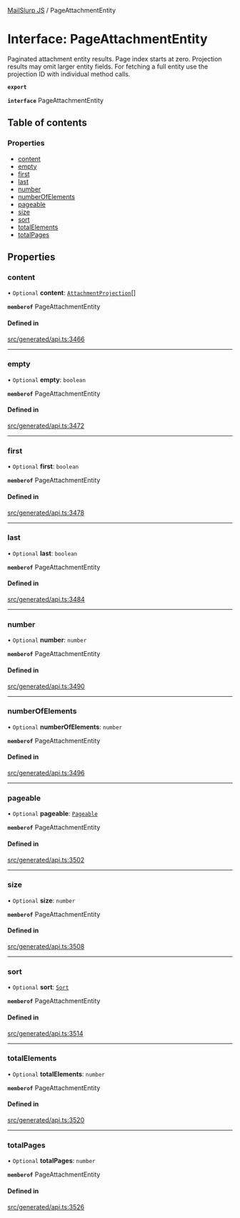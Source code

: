 [MailSlurp JS](../README.md) / PageAttachmentEntity

# Interface: PageAttachmentEntity

Paginated attachment entity results. Page index starts at zero. Projection results may omit larger entity fields. For fetching a full entity use the projection ID with individual method calls.

**`export`**

**`interface`** PageAttachmentEntity

## Table of contents

### Properties

- [content](PageAttachmentEntity.md#content)
- [empty](PageAttachmentEntity.md#empty)
- [first](PageAttachmentEntity.md#first)
- [last](PageAttachmentEntity.md#last)
- [number](PageAttachmentEntity.md#number)
- [numberOfElements](PageAttachmentEntity.md#numberofelements)
- [pageable](PageAttachmentEntity.md#pageable)
- [size](PageAttachmentEntity.md#size)
- [sort](PageAttachmentEntity.md#sort)
- [totalElements](PageAttachmentEntity.md#totalelements)
- [totalPages](PageAttachmentEntity.md#totalpages)

## Properties

### content

• `Optional` **content**: [`AttachmentProjection`](AttachmentProjection.md)[]

**`memberof`** PageAttachmentEntity

#### Defined in

[src/generated/api.ts:3466](https://github.com/mailslurp/mailslurp-client/blob/004c609/src/generated/api.ts#L3466)

___

### empty

• `Optional` **empty**: `boolean`

**`memberof`** PageAttachmentEntity

#### Defined in

[src/generated/api.ts:3472](https://github.com/mailslurp/mailslurp-client/blob/004c609/src/generated/api.ts#L3472)

___

### first

• `Optional` **first**: `boolean`

**`memberof`** PageAttachmentEntity

#### Defined in

[src/generated/api.ts:3478](https://github.com/mailslurp/mailslurp-client/blob/004c609/src/generated/api.ts#L3478)

___

### last

• `Optional` **last**: `boolean`

**`memberof`** PageAttachmentEntity

#### Defined in

[src/generated/api.ts:3484](https://github.com/mailslurp/mailslurp-client/blob/004c609/src/generated/api.ts#L3484)

___

### number

• `Optional` **number**: `number`

**`memberof`** PageAttachmentEntity

#### Defined in

[src/generated/api.ts:3490](https://github.com/mailslurp/mailslurp-client/blob/004c609/src/generated/api.ts#L3490)

___

### numberOfElements

• `Optional` **numberOfElements**: `number`

**`memberof`** PageAttachmentEntity

#### Defined in

[src/generated/api.ts:3496](https://github.com/mailslurp/mailslurp-client/blob/004c609/src/generated/api.ts#L3496)

___

### pageable

• `Optional` **pageable**: [`Pageable`](Pageable.md)

**`memberof`** PageAttachmentEntity

#### Defined in

[src/generated/api.ts:3502](https://github.com/mailslurp/mailslurp-client/blob/004c609/src/generated/api.ts#L3502)

___

### size

• `Optional` **size**: `number`

**`memberof`** PageAttachmentEntity

#### Defined in

[src/generated/api.ts:3508](https://github.com/mailslurp/mailslurp-client/blob/004c609/src/generated/api.ts#L3508)

___

### sort

• `Optional` **sort**: [`Sort`](Sort.md)

**`memberof`** PageAttachmentEntity

#### Defined in

[src/generated/api.ts:3514](https://github.com/mailslurp/mailslurp-client/blob/004c609/src/generated/api.ts#L3514)

___

### totalElements

• `Optional` **totalElements**: `number`

**`memberof`** PageAttachmentEntity

#### Defined in

[src/generated/api.ts:3520](https://github.com/mailslurp/mailslurp-client/blob/004c609/src/generated/api.ts#L3520)

___

### totalPages

• `Optional` **totalPages**: `number`

**`memberof`** PageAttachmentEntity

#### Defined in

[src/generated/api.ts:3526](https://github.com/mailslurp/mailslurp-client/blob/004c609/src/generated/api.ts#L3526)
